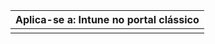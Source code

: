 |                            Aplica-se a: Intune no portal clássico                            |
|------------------------------------------------------------------------------------------------|
|                                                                                                |

